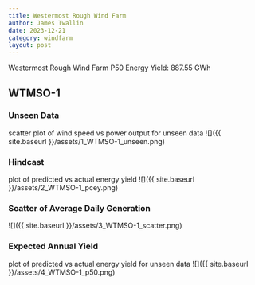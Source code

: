 ```yaml
---
title: Westermost Rough Wind Farm
author: James Twallin
date: 2023-12-21
category: windfarm
layout: post
---
```

Westermost Rough Wind Farm P50 Energy Yield: 887.55 GWh

WTMSO-1
-------------
### Unseen Data 
scatter plot of wind speed vs power output for unseen data
![]({{ site.baseurl }}/assets/1_WTMSO-1_unseen.png)
### Hindcast 
plot of predicted vs actual energy yield
![]({{ site.baseurl }}/assets/2_WTMSO-1_pcey.png)
### Scatter of Average Daily Generation 

![]({{ site.baseurl }}/assets/3_WTMSO-1_scatter.png)
### Expected Annual Yield 
plot of predicted vs actual energy yield for unseen data
![]({{ site.baseurl }}/assets/4_WTMSO-1_p50.png)

